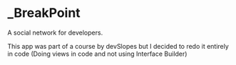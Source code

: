 # _BreakPoint

A social network for developers.

This app was part of a course by devSlopes but I decided to redo it entirely in code (Doing views in code and not using Interface Builder)

